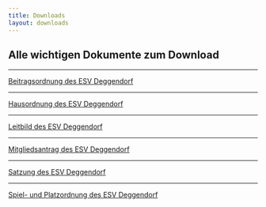 ```yaml
---
title: Downloads
layout: downloads
---
```


## Alle wichtigen Dokumente zum Download

<hr />

<a href="https://cloud.esv-deggendorf.de/public/download-shares/CWC6lehpxCFCz6uGx773ZO5YnHiRfPNr" target="_blank">
Beitragsordnung des ESV Deggendorf
</a>

<hr />

<a href="https://cloud.esv-deggendorf.de/public/download-shares/R2rcIu3hvlfODRXd2D2oxLmMWscxa4Zj" target="_blank">
Hausordnung des ESV Deggendorf
</a>

<hr />

<a href="https://cloud.esv-deggendorf.de/public/download-shares/9wLqGy4IWh17cTpUHFeiEHwOUl3evT5H" target="_blank">
Leitbild des ESV Deggendorf
</a>

<hr />

<a href="https://cloud.esv-deggendorf.de/public/download-shares/WIAJgwMkPwjcPpa2JQqY1cF5lJ0gW7b2" target="_blank">
Mitgliedsantrag des ESV Deggendorf
</a>

<hr />

<a href="https://cloud.esv-deggendorf.de/public/download-shares/pLSimisAnEV5sfvy8aLWVIe4NGJ5FHAo" target="_blank">
Satzung des ESV Deggendorf
</a>

<hr />

<a href="https://cloud.esv-deggendorf.de/public/download-shares/3E96LavAxpw4COS2gx9ipVhTRo0fM6pb" target="_blank">
Spiel- und Platzordnung des ESV Deggendorf
</a>
